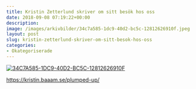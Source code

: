 ```yaml
---
title: Kristin Zetterlund skriver om sitt besök hos oss
date: 2018-09-08 07:19:22+00:00
description:
image: /images/arkivbilder/34c7a585-1dc9-40d2-bc5c-12812626910f.jpeg
layout: post
slug: kristin-zetterlund-skriver-om-sitt-besok-hos-oss
categories:
- Okategoriserade
---
```


[![34C7A585-1DC9-40D2-BC5C-12812626910F](https://pipershudvard.files.wordpress.com/2018/09/34c7a585-1dc9-40d2-bc5c-12812626910f.jpeg?w=1710)](https://kristin.baaam.se/plumped-up/)


https://kristin.baaam.se/plumped-up/
